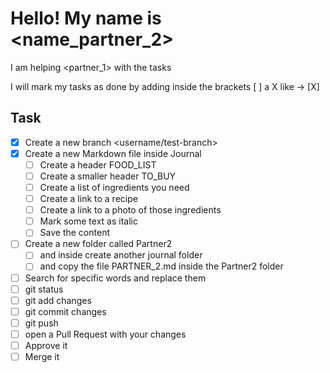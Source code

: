 # Hello! My name is <name_partner_2>

I am helping <partner_1> with the tasks

I will mark my tasks as done by adding inside the brackets [ ] a X 
like -> [X]

## Task 

- [X] Create a new branch <username/test-branch>
- [X] Create a new Markdown file inside Journal
  - [ ] Create a header FOOD_LIST
  - [ ] Create a smaller header TO_BUY
  - [ ] Create a list of ingredients you need
  - [ ] Create a link to a recipe
  - [ ] Create a link to a photo of those ingredients
  - [ ] Mark some text as italic
  - [ ] Save the content
- [ ] Create a new folder called Partner2 
  - [ ] and inside create another journal folder
  - [ ] and copy the file PARTNER_2.md inside the Partner2 folder
- [ ] Search for specific words and replace them
- [ ] git status
- [ ] git add changes
- [ ] git commit changes
- [ ] git push
- [ ] open a Pull Request with your changes
- [ ] Approve it
- [ ] Merge it 
